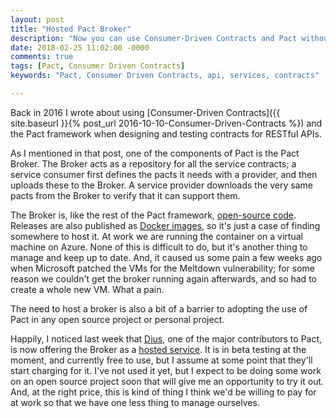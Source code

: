 ```yaml
---
layout: post
title: "Hosted Pact Broker"
description: "Now you can use Consumer-Driven Contracts and Pact without having to worry about hosting your own Pact broker"
date: 2018-02-25 11:02:00 -0000
comments: true
tags: [Pact, Consumer Driven Contracts]
keywords: "Pact, Consumer Driven Contracts, api, services, contracts"

---
```


Back in 2016 I wrote about using [Consumer-Driven Contracts]({{ site.baseurl }}{% post_url 2016-10-10-Consumer-Driven-Contracts %}) and the Pact framework when designing and testing contracts for RESTful APIs.

As I mentioned in that post, one of the components of Pact is the Pact Broker. The Broker acts as a repository for all the service contracts; a service consumer first defines the pacts it needs with a provider, and then uploads these to the Broker. A service provider downloads the very same pacts from the Broker to verify that it can support them.

The Broker is, like the rest of the Pact framework, [open-source code](https://github.com/pact-foundation/pact_broker). Releases are also published as [Docker images](https://hub.docker.com/r/dius/pact-broker/), so it's just a case of finding somewhere to host it. At work we are running the container on a virtual machine on Azure. None of this is difficult to do, but it's another thing to manage and keep up to date. And, it caused us some pain a few weeks ago when Microsoft patched the VMs for the Meltdown vulnerability; for some reason we couldn't get the broker running again afterwards, and so had to create a whole new VM. What a pain.

The need to host a broker is also a bit of a barrier to adopting the use of Pact in any open source project or personal project.

Happily, I noticed last week that [Dius](https://dius.com.au), one of the major contributors to Pact, is now offering the Broker as a [hosted service](https://pact.dius.com.au/). It is in beta testing at the moment, and currently free to use, but I assume at some point that they'll start charging for it. I've not used it yet, but I expect to be doing some work on an open source project soon that will give me an opportunity to try it out. And, at the right price, this is kind of thing I think we'd be willing to pay for at work so that we have one less thing to manage ourselves.